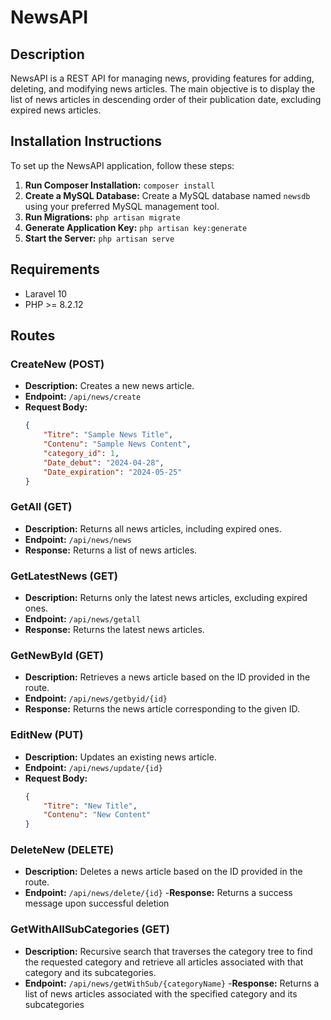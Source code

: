 # NewsAPI

## Description

NewsAPI is a REST API for managing news, providing features for adding, deleting, and modifying news articles. The main objective is to display the list of news articles in descending order of their publication date, excluding expired news articles.

## Installation Instructions

To set up the NewsAPI application, follow these steps:

1. **Run Composer Installation:** `composer install`
2. **Create a MySQL Database:** Create a MySQL database named `newsdb` using your preferred MySQL management tool.
3. **Run Migrations:** `php artisan migrate`
4. **Generate Application Key:** `php artisan key:generate`
5. **Start the Server:** `php artisan serve`

## Requirements

- Laravel 10
- PHP >= 8.2.12

## Routes

### CreateNew (POST)

- **Description:** Creates a new news article.
- **Endpoint:** `/api/news/create`
- **Request Body:**
  ```json
  {
      "Titre": "Sample News Title",
      "Contenu": "Sample News Content",
      "category_id": 1,
      "Date_debut": "2024-04-28",
      "Date_expiration": "2024-05-25"
  }


### GetAll (GET)

- **Description:** Returns all news articles, including expired ones.
- **Endpoint:** `/api/news/news`
- **Response:** Returns a list of news articles.

### GetLatestNews (GET)

- **Description:** Returns only the latest news articles, excluding expired ones.
- **Endpoint:** `/api/news/getall`
- **Response:** Returns the latest news articles.

### GetNewById (GET)

- **Description:** Retrieves a news article based on the ID provided in the route.
- **Endpoint:** `/api/news/getbyid/{id}`
- **Response:** Returns the news article corresponding to the given ID.

### EditNew (PUT)

- **Description:** Updates an existing news article.
- **Endpoint:** `/api/news/update/{id}`
- **Request Body:**
  ```json
  {
      "Titre": "New Title",
      "Contenu": "New Content"
  }


### DeleteNew (DELETE)

- **Description:** Deletes a news article based on the ID provided in the route.
- **Endpoint:** `/api/news/delete/{id}`
-**Response:** Returns a success message upon successful deletion


### GetWithAllSubCategories (GET)
- **Description:** Recursive search that traverses the category tree to find the requested category and retrieve all articles associated with that category and its subcategories.
- **Endpoint:** `/api/news/getWithSub/{categoryName}`
-**Response:** Returns a list of news articles associated with the specified category and its subcategories
